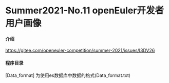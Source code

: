 # Summer2021-No.11 openEuler开发者用户画像

#### 介绍
https://gitee.com/openeuler-competition/summer-2021/issues/I3DV26

#### 程序目录
[Data_format] 为使用es数据库中数据的格式(Data_format.txt)

